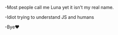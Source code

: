 -Most people call me Luna yet it isn't my real name.

-Idiot trying to understand JS and humans

-Bye❤️

<!---
plscallmeluna/plscallmeluna is a ✨ special ✨ repository because its `README.md` (this file) appears on your GitHub profile.
You can click the Preview link to take a look at your changes.
--->
